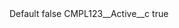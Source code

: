 <?xml version="1.0" encoding="UTF-8"?>
<CustomMetadata xmlns="http://soap.sforce.com/2006/04/metadata" xmlns:xsi="http://www.w3.org/2001/XMLSchema-instance" xmlns:xsd="http://www.w3.org/2001/XMLSchema">
    <label>Default</label>
    <protected>false</protected>
    <values>
        <field>CMPL123__Active__c</field>
        <value xsi:type="xsd:boolean">true</value>
    </values>
</CustomMetadata>
